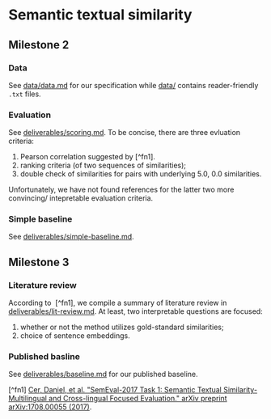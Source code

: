 # Semantic textual similarity
## Milestone 2
### Data 
See [data/data.md](data/data.md) for our specification while [data/](data/) contains reader-friendly `.txt` files.
### Evaluation 
See [deliverables/scoring.md](deliverables/scoring.md). To be concise, there are three evluation criteria:
1. Pearson correlation suggested by [^fn1].
2. ranking criteria (of two sequences of similarities);
3. double check of similarities for pairs with underlying 5.0, 0.0 similarities.

Unfortunately, we have not found references for the latter two more convincing/ intepretable evaluation criteria.
### Simple baseline
See [deliverables/simple-baseline.md](deliverables/simple-baseline.md).
## Milestone 3
### Literature review
According to  [^fn1], we compile a summary of literature review in [deliverables/lit-review.md](deliverables/lit-review.md). At least, two interpretable questions are focused: 

1. whether or not the method utilizes gold-standard similarities;
2. choice of sentence embeddings.
### Published basline
See [deliverables/baseline.md](deliverables/baseline.md) for our published baseline.


[^fn1] [Cer, Daniel, et al. "SemEval-2017 Task 1: Semantic Textual Similarity-Multilingual and Cross-lingual Focused Evaluation." arXiv preprint arXiv:1708.00055 (2017)](https://arxiv.org/abs/1708.00055).
